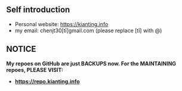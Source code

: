 ## Self introduction
- Personal website: https://kianting.info
- my email: chenjt30[tī]gmail.com (please replace [tī] with @)
## NOTICE
**My repoes on GitHub are just BACKUPS now. For the MAINTAINING repoes, PLEASE VISIT:**
 - **https://repo.kianting.info**
